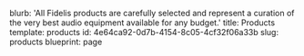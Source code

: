 blurb: 'All Fidelis products are carefully selected and represent a curation of the very best audio equipment available for any budget.'
title: Products
template: products
id: 4e64ca92-0d7b-4154-8c05-4cf32f06a33b
slug: products
blueprint: page
